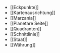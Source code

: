 - [[Eckpunkte]]
- [[Kartenausrichtung]]
- [[Marzania]]
- [[Planetare Seite]]
- [[Quadranten]]
- [[Schnittlinie]]
- [[Staat]]
- [[Währung]]

